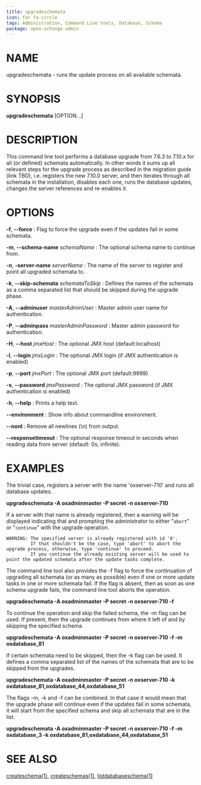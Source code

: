 ```yaml
---
title: upgradeschemata
icon: far fa-circle
tags: Administration, Command Line tools, Database, Schema
package: open-xchange-admin
---
```


# NAME

upgradeschemata - runs the update process on all available schemata.

# SYNOPSIS

**upgradeschemata** [OPTION...]

# DESCRIPTION

This command line tool performs a database upgrade from 7.6.3 to 7.10.x for all (or defined) schemata automatically. In other words it sums up all relevant steps for the upgrade process as described in the migration guide (link TBD), i.e. registers the new 7.10.0 server, and then iterates through all schemata in the installation, disables each one, runs the database updates, changes the server references and re-enables it. 

# OPTIONS

**-f**, **--force**
: Flag to force the upgrade even if the updates fail in some schemata.

**-m**, **--schema-name** *schemaName*
: The optional schema name to continue from.

**-n**, **-server-name** *serverName*
: The name of the server to register and point all upgraded schemata to.

**-k**, **--skip-schemata** *schemataToSkip*
: Defines the names of the schemata as a comma separated list that should be skipped during the upgrade phase.

**-A**, **--adminuser** *masterAdminUser*
: Master admin user name for authentication.

**-P**, **--adminpass** *masterAdminPassword*
: Master admin password for authentication.

**-H**, **--host** *jmxHost*
: The optional JMX host (default:localhost)

**-l**, **--login** *jmxLogin*
: The optional JMX login (if JMX authentication is enabled)

**-p**, **--port** *jmxPort*
: The optional JMX port (default:9999)

**-s**, **--password** *jmxPassword*
: The optional JMX password (if JMX authentication is enabled)

**-h**, **--help**
: Prints a help text.

**--environment**
: Show info about commandline environment.

**--nonl**
: Remove all newlines (\\n) from output.

**--responsetimeout**
: The optional response timeout in seconds when reading data from server (default: 0s; infinite).

# EXAMPLES

The trivial case, registers a server with the name 'oxserver-710' and runs all database updates.

**upgradeschemata -A oxadminmaster -P secret -n oxserver-710**

If a server with that name is already registered, then a warning will be displayed indicating that and prompting the administrator to either "`abort`" or "`continue`" with the upgrade operation.

```
WARNING: The specified server is already registered with id '6'.
         If that shouldn't be the case, type 'abort' to abort the upgrade process, otherwise, type 'continue' to proceed.
         If you continue the already existing server will be used to point the updated schemata after the update tasks complete.
```

The command line tool also provides the -f flag to force the continuation of upgrading all schemata (or as many as possible) even if one or more update tasks in one or more schemata fail. If the flag is absent, then as soon as one schema upgrade fails, the command line tool aborts the operation.

**upgradeschemata -A oxadminmaster -P secret -n oxserver-710 -f**

To continue the operation and skip the failed schema, the -m flag can be used. If present, then the upgrade continues from where it left of and by skipping the specified schema.

**upgradeschemata -A oxadminmaster -P secret -n oxserver-710 -f -m oxdatabase_81**

If certain schemata need to be skipped, then the -k flag can be used. It defines a comma separated list of the names of the schemata that are to be skipped from the upgrades.

**upgradeschemata -A oxadminmaster -P secret -n oxserver-710 -k oxdatabase_81,oxdatabase_44,oxdatabase_51**

The flags -m, -k and -f can be combined. In that case it would mean that the upgrade phase will continue even if the updates fail in some schemata, it will start from the specified schema and skip all schemata that are in the list.

**upgradeschemata -A oxadminmaster -P secret -n oxserver-710 -f -m oxdatabase_3 -k oxdatabase_81,oxdatabase_44,oxdatabase_51**


# SEE ALSO

[createschema(1)](createschema), [createschemas(1)](createschema), [listdatabaseschema(1)](listdatabaseschema)

